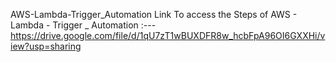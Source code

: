  AWS-Lambda-Trigger_Automation 
 Link To  access the Steps of AWS - Lambda - Trigger _ Automation :--- 
 https://drive.google.com/file/d/1qU7zT1wBUXDFR8w_hcbFpA96OI6GXXHi/view?usp=sharing
